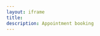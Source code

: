 ```yaml
---
layout: iframe
title: 
description: Appointment booking
---
```


<p></p>

<iframe id= 'myFrame' src="" frameborder="0" allowfullscreen></iframe>

<script>
var docId = urlParam() || "1";

if (docId == "2"){
$(document).attr("title", "Dr Shalima Pinnamaneni");
$('#project_title').text("Dr Shalima Pinnamaneni")
$('p').html("Book appointment with <a href='https://orthosam.com/shalima/#about'>Dr Shalima Pinnamaneni</a> <small>M.D General Medicine</small>:");
$('#myframe').attr('src', 'https://script.google.com/macros/s/AKfycbyMMJOGZNtesLnpNdk-N7DGV48Ql2qDl9mAEV8sJI1m9qwZANxJpSCrK99B4bEes8_a/exec');
} else {
$(document).attr("title", "Dr Samuel Manoj");
$('p').html("Book appointment with <a href='https://orthosam.com/samuel/#about'>Dr Samuel Manoj Ch</a> <small>M.S Orthopaedics(Manipal)</small>:");
$('#myframe').attr('src','https://script.google.com/macros/s/AKfycbyEaM8kjMT4xesnHlfbeLGc1m4T-ZlB34pD_E1NaOhku0OGc5Aiomxb_HPsKS19a1Y7jg/exec');
}
function urlParam(){
var url = new URL(window.location.href);
var param = url.searchParams.toString().slice(0, -1);
return param;
}

function otherSignedInStuff(googleUser){}

</script>
